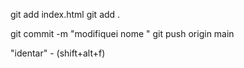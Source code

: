 git add index.html
git add .

git commit -m "modifiquei nome "
git push origin main


"identar" - (shift+alt+f)
